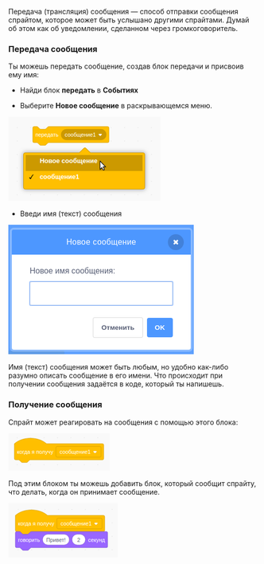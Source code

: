 Передача (трансляция) сообщения — способ отправки сообщения спрайтом, которое может быть услышано другими спрайтами. Думай об этом как об уведомлении, сделанном через громкоговоритель.

### Передача сообщения

Ты можешь передать сообщение, создав блок передачи и присвоив ему имя:

+ Найди блок **передать** в **Событиях**

+ Выберите **Новое сообщение** в раскрывающемся меню.

![раскрывающееся меню блока передачи](images/broadcast-block.png)

+ Введи имя (текст) сообщения

![Создание сообщения](images/new-broadcast.png)

Имя (текст) сообщения может быть любым, но удобно как-либо разумно описать сообщение в его имени. Что происходит при получении сообщения задаётся в коде, который ты напишешь.

### Получение сообщения

Спрайт может реагировать на сообщения с помощью этого блока:

![Получение сообщения](images/receive-a-broadcast.png)

Под этим блоком ты можешь добавить блок, который сообщит спрайту, что делать, когда он принимает сообщение.

![Пример получения сообщения](images/receive-example.png)